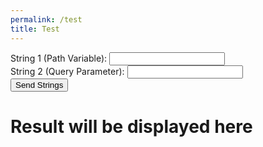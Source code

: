 ```yaml
---
permalink: /test
title: Test
---
```


<html lang="en">
<head>
  <meta charset="UTF-8">
  <meta name="viewport" content="width=device-width, initial-scale=1.0">
  <title>String Sender</title>
</head>
<body>
  <form id="stringForm">
    <label for="string1">String 1 (Path Variable):</label>
    <input type="text" id="string1" name="string1" required>
    <br>
    <label for="string2">String 2 (Query Parameter):</label>
    <input type="text" id="string2" name="string2" required>
    <br>
    <button type="submit">Send Strings</button>
  </form>

  <h1 id="result">Result will be displayed here</h1>

  <script>
    document.getElementById('stringForm').addEventListener('submit', function (e) {
      e.preventDefault();

      const string1 = document.getElementById('string1').value;
      const string2 = document.getElementById('string2').value;

      const url = 'https://collegerankings.stu.nighthawkcodingsociety.com/api/helloworld/say/'+string1+'?lastname='+ string2;

      console.log("URL: " + url);
      fetch(url, {
        method: 'GET',
        headers: {
          'Accept': 'application/json'
        }
      })
      .then(response => {
        if (!response.ok) {
          throw new Error('Network response was not ok', response.statusText);
        }
        return response.json();
      })
      .then(data => {
        console.log(data);
        document.getElementById('result').textContent = JSON.stringify(data); // Display result in the h1 element
      })
      .catch(error => {
        console.error('Error:', error);
        document.getElementById('result').textContent = 'Error: ' + error; // Display error in the h1 element
      });
    });
  </script>
</body>
</html>
